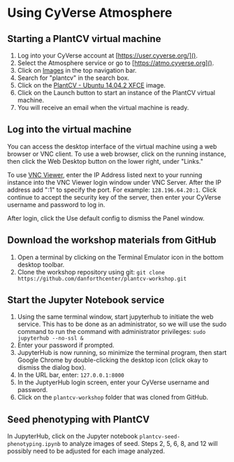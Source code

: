 # Using CyVerse Atmosphere

## Starting a PlantCV virtual machine

1. Log into your CyVerse account at [https://user.cyverse.org/]().
2. Select the Atmosphere service or go to [https://atmo.cyverse.org]().
3. Click on [Images](https://atmo.cyverse.org/application/images) in the top navigation bar.
4. Search for "plantcv" in the search box.
5. Click on the [PlantCV - Ubuntu 14.04.2 XFCE](https://atmo.cyverse.org/application/images/1392) image.
6. Click on the Launch button to start an instance of the PlantCV virtual machine.
7. You will receive an email when the virtual machine is ready.

## Log into the virtual machine

You can access the desktop interface of the virtual machine using a web browser or VNC client. To use a web browser, click on the running instance, then click the Web Desktop button on the lower right, under "Links."

To use [VNC Viewer](https://www.realvnc.com/), enter the IP Address listed next to your running instance into the VNC Viewer login window under VNC Server. After the IP address add ":1" to specify the port. For example: `128.196.64.20:1`. Click continue to accept the security key of the server, then enter your CyVerse username and password to log in.

After login, click the Use default config to dismiss the Panel window.

## Download the workshop materials from GitHub

1. Open a terminal by clicking on the Terminal Emulator icon in the bottom desktop toolbar.
2. Clone the workshop repository using git: `git clone https://github.com/danforthcenter/plantcv-workshop.git`

## Start the Jupyter Notebook service

1. Using the same terminal window, start jupyterhub to initiate the web service. This has to be done as an administrator, so we will use the sudo command to run the command with administrator privileges: `sudo jupyterhub --no-ssl &`
2. Enter your password if prompted.
3. JupyterHub is now running, so minimize the terminal program, then start Google Chrome by double-clicking the desktop icon (click okay to dismiss the dialog box).
4. In the URL bar, enter: `127.0.0.1:8000`
5. In the JuptyerHub login screen, enter your CyVerse username and password.
6. Click on the `plantcv-workshop` folder that was cloned from GitHub.

## Seed phenotyping with PlantCV

In JupyterHub, click on the Jupyter notebook `plantcv-seed-phenotyping.ipynb` to analyze images of seed. Steps 2, 5, 6, 8, and 12 will possibly need to be adjusted for each image analyzed.



